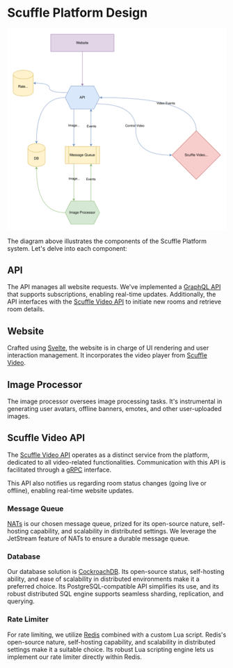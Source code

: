 # Scuffle Platform Design

![Scuffle Platform Design](./design.svg)

The diagram above illustrates the components of the Scuffle Platform system. Let's delve into each component:

## API

The API manages all website requests. We've implemented a [GraphQL API](../../schema.graphql) that supports subscriptions, enabling real-time updates. Additionally, the API interfaces with the [Scuffle Video API](../video/README.md) to initiate new rooms and retrieve room details.

## Website

Crafted using [Svelte](https://svelte.dev/), the website is in charge of UI rendering and user interaction management. It incorporates the video player from [Scuffle Video](../video/README.md).

## Image Processor

The image processor oversees image processing tasks. It's instrumental in generating user avatars, offline banners, emotes, and other user-uploaded images.

## Scuffle Video API

The [Scuffle Video API](../video/README.md) operates as a distinct service from the platform, dedicated to all video-related functionalities. Communication with this API is facilitated through a [gRPC](../../proto) interface.

This API also notifies us regarding room status changes (going live or offline), enabling real-time website updates.

### Message Queue

[NATs](https://nats.io) is our chosen message queue, prized for its open-source nature, self-hosting capability, and scalability in distributed settings. We leverage the JetStream feature of NATs to ensure a durable message queue.

### Database

Our database solution is [CockroachDB](https://www.cockroachlabs.com/). Its open-source status, self-hosting ability, and ease of scalability in distributed environments make it a preferred choice. Its PostgreSQL-compatible API simplifies its use, and its robust distributed SQL engine supports seamless sharding, replication, and querying.

### Rate Limiter

For rate limiting, we utilize [Redis](https://redis.io) combined with a custom Lua script. Redis's open-source nature, self-hosting capability, and scalability in distributed settings make it a suitable choice. Its robust Lua scripting engine lets us implement our rate limiter directly within Redis.
